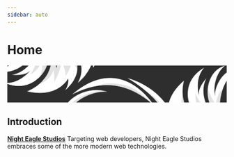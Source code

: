 ```yaml
---
sidebar: auto
---
```


# Home

![Showcase](./assets/img/showcase.png)

## Introduction

[**Night Eagle Studios**](https://nighteaglestudios.com) Targeting web developers, Night Eagle Studios embraces some of the more modern web technologies.
